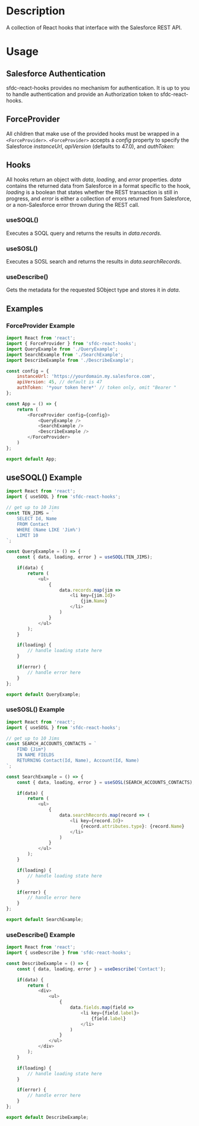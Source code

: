 # Description
A collection of React hooks that interface with the Salesforce REST API.

# Usage
## Salesforce Authentication
sfdc-react-hooks provides no mechanism for authentication. It is up to you to handle authentication and provide an Authorization token to sfdc-react-hooks.

## ForceProvider
All children that make use of the provided hooks must be wrapped in a `<ForceProvider>`. `<ForceProvider>` accepts a _config_ property to specify the Salesforce _instanceUrl_, _apiVersion_ (defaults to 47.0), and _authToken_:

## Hooks
All hooks return an object with _data_, _loading_, and _error_ properties. _data_ contains the returned data from Salesforce in a format specific to the hook, _loading_ is a boolean that states whether the REST transaction is still in progress, and _error_ is either a collection of errors returned from Salesforce, or a non-Salesforce error thrown during the REST call.

### useSOQL()
Executes a SOQL query and returns the results in _data.records_.

### useSOSL()
Executes a SOSL search and returns the results in _data.searchRecords_.

### useDescribe()
Gets the metadata for the requested SObject type and stores it in _data_.

## Examples
### ForceProvider Example
```javascript
import React from 'react';
import { ForceProvider } from 'sfdc-react-hooks';
import QueryExample from './QueryExample';
import SearchExample from './SearchExample';
import DescribeExample from './DescribeExample';

const config = {
    instanceUrl: 'https://yourdomain.my.salesforce.com',
    apiVersion: 45, // default is 47
    authToken: '*your token here*' // token only, omit "Bearer "
};

const App = () => {
    return (
        <ForceProvider config={config}>
            <QueryExample />
            <SearchExample />
            <DescribeExample />
        </ForceProvider>
    )
};

export default App;
```

## useSOQL() Example
```javascript
import React from 'react';
import { useSOQL } from 'sfdc-react-hooks';

// get up to 10 Jims
const TEN_JIMS = `
    SELECT Id, Name
    FROM Contact
    WHERE (Name LIKE 'Jim%')
    LIMIT 10
`;

const QueryExample = () => {
    const { data, loading, error } = useSOQL(TEN_JIMS);

    if(data) {
        return (
            <ul>
                { 
                    data.records.map(jim => 
                        <li key={jim.Id}>
                            {jim.Name}
                        </li>
                    ) 
                }
            </ul>
        );
    }

    if(loading) {
        // handle loading state here
    }

    if(error) {
        // handle error here
    }
};

export default QueryExample;
```

### useSOSL() Example
```javascript
import React from 'react';
import { useSOSL } from 'sfdc-react-hooks';

// get up to 10 Jims
const SEARCH_ACCOUNTS_CONTACTS = `
    FIND {Jim*}
    IN NAME FIELDS
    RETURNING Contact(Id, Name), Account(Id, Name)
`;

const SearchExample = () => {
    const { data, loading, error } = useSOSL(SEARCH_ACCOUNTS_CONTACTS);

    if(data) {
        return (
            <ul>
                { 
                    data.searchRecords.map(record => (
                        <li key={record.Id}>
                            {record.attributes.type}: {record.Name}
                        </li>
                    )
                }
            </ul>
        );
    }

    if(loading) {
        // handle loading state here
    }

    if(error) {
        // handle error here
    }
};

export default SearchExample;
```

### useDescribe() Example
```javascript
import React from 'react';
import { useDescribe } from 'sfdc-react-hooks';

const DescribeExample = () => {
    const { data, loading, error } = useDescribe('Contact');

    if(data) {
        return (
            <div>
                <ul>
                    {
                        data.fields.map(field => 
                            <li key={field.label}>
                                {field.label}
                            </li>
                        )
                    }
                </ul>
            </div>
        );
    }

    if(loading) {
        // handle loading state here
    }

    if(error) {
        // handle error here
    }
};

export default DescribeExample;
```
